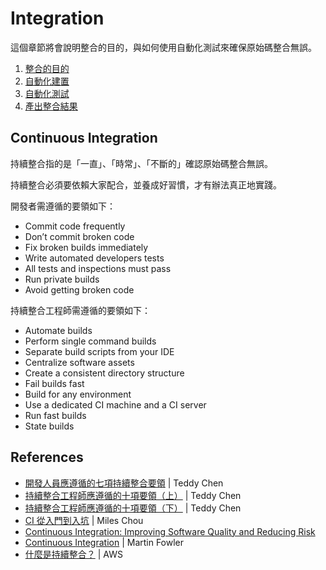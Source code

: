 # Integration

這個章節將會說明整合的目的，與如何使用自動化測試來確保原始碼整合無誤。

1. [整合的目的]()
2. [自動化建置]()
3. [自動化測試]()
4. [產出整合結果]()

## Continuous Integration

持續整合指的是「一直」、「時常」、「不斷的」確認原始碼整合無誤。

持續整合必須要依賴大家配合，並養成好習慣，才有辦法真正地實踐。

開發者需遵循的要領如下：

* Commit code frequently
* Don’t commit broken code
* Fix broken builds immediately
* Write automated developers tests
* All tests and inspections must pass
* Run private builds
* Avoid getting broken code

持續整合工程師需遵循的要領如下：

* Automate builds
* Perform single command builds
* Separate build scripts from your IDE
* Centralize software assets
* Create a consistent directory structure
* Fail builds fast
* Build for any environment
* Use a dedicated CI machine and a CI server
* Run fast builds
* State builds

## References

* [開發人員應遵循的七項持續整合要領](http://teddy-chen-tw.blogspot.tw/2012/07/blog-post.html) | Teddy Chen
* [持續整合工程師應遵循的十項要領（上）](http://teddy-chen-tw.blogspot.tw/2012/07/blog-post_04.html) | Teddy Chen
* [持續整合工程師應遵循的十項要領（下）](http://teddy-chen-tw.blogspot.tw/2012/07/blog-post_05.html) | Teddy Chen
* [CI 從入門到入坑](https://github.com/MilesChou/book-intro-of-ci) | Miles Chou
* [Continuous Integration: Improving Software Quality and Reducing Risk](http://www.informit.com/store/continuous-integration-improving-software-quality-and-9780321336385?ranMID=24808)
* [Continuous Integration](https://martinfowler.com/articles/continuousIntegration.html) | Martin Fowler
* [什麼是持續整合？](https://aws.amazon.com/tw/devops/continuous-integration/) | AWS
